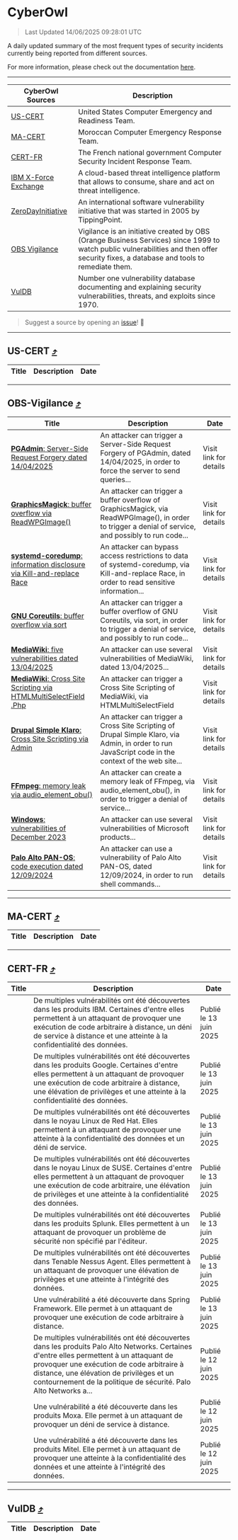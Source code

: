 
 <div id='top'></div>

# CyberOwl

 > Last Updated 14/06/2025 09:28:01 UTC
 
 A daily updated summary of the most frequent types of security incidents currently being reported from different sources.
 
 For more information, please check out the documentation [here](./docs/README.md).
 
 ---
 |CyberOwl Sources|Description|
 |---|---|
 |[US-CERT](#us-cert-arrow_heading_up)|United States Computer Emergency and Readiness Team.|
 |[MA-CERT](#ma-cert-arrow_heading_up)|Moroccan Computer Emergency Response Team.|
 |[CERT-FR](#cert-fr-arrow_heading_up)|The French national government Computer Security Incident Response Team.|
 |[IBM X-Force Exchange](#ibmcloud-arrow_heading_up)|A cloud-based threat intelligence platform that allows to consume, share and act on threat intelligence.|
 |[ZeroDayInitiative](#zerodayinitiative-arrow_heading_up)|An international software vulnerability initiative that was started in 2005 by TippingPoint.|
 |[OBS Vigilance](#obs-vigilance-arrow_heading_up)|Vigilance is an initiative created by OBS (Orange Business Services) since 1999 to watch public vulnerabilities and then offer security fixes, a database and tools to remediate them.|
 |[VulDB](#vuldb-arrow_heading_up)|Number one vulnerability database documenting and explaining security vulnerabilities, threats, and exploits since 1970.|
 
 > Suggest a source by opening an [issue](https://github.com/karimhabush/cyberowl/issues)! :raised_hands:
 ---

## US-CERT [:arrow_heading_up:](#cyberowl)

 |Title|Description|Date|
 |---|---|---|
 
 ---

## OBS-Vigilance [:arrow_heading_up:](#cyberowl)

 |Title|Description|Date|
 |---|---|---|
 |[<a href="https://vigilance.fr/vulnerability/PGAdmin-Server-Side-Request-Forgery-dated-14-04-2025-46868" class="noirorange"><b>PGAdmin</b>: Server-Side Request Forgery dated 14/04/2025</a>](https://vigilance.fr/vulnerability/PGAdmin-Server-Side-Request-Forgery-dated-14-04-2025-46868)|An attacker can trigger a Server-Side Request Forgery of PGAdmin, dated 14/04/2025, in order to force the server to send queries...|Visit link for details|
 |[<a href="https://vigilance.fr/vulnerability/GraphicsMagick-buffer-overflow-via-ReadWPGImage-46867" class="noirorange"><b>GraphicsMagick</b>: buffer overflow via ReadWPGImage()</a>](https://vigilance.fr/vulnerability/GraphicsMagick-buffer-overflow-via-ReadWPGImage-46867)|An attacker can trigger a buffer overflow of GraphicsMagick, via ReadWPGImage(), in order to trigger a denial of service, and possibly to run code...|Visit link for details|
 |[<a href="https://vigilance.fr/vulnerability/systemd-coredump-information-disclosure-via-Kill-and-replace-Race-47313" class="noirorange"><b>systemd-coredump</b>: information disclosure via Kill-and-replace Race</a>](https://vigilance.fr/vulnerability/systemd-coredump-information-disclosure-via-Kill-and-replace-Race-47313)|An attacker can bypass access restrictions to data of systemd-coredump, via Kill-and-replace Race, in order to read sensitive information...|Visit link for details|
 |[<a href="https://vigilance.fr/vulnerability/GNU-Coreutils-buffer-overflow-via-sort-47307" class="noirorange"><b>GNU Coreutils</b>: buffer overflow via sort</a>](https://vigilance.fr/vulnerability/GNU-Coreutils-buffer-overflow-via-sort-47307)|An attacker can trigger a buffer overflow of GNU Coreutils, via sort, in order to trigger a denial of service, and possibly to run code...|Visit link for details|
 |[<a href="https://vigilance.fr/vulnerability/MediaWiki-five-vulnerabilities-dated-13-04-2025-46865" class="noirorange"><b>MediaWiki</b>: five vulnerabilities dated 13/04/2025</a>](https://vigilance.fr/vulnerability/MediaWiki-five-vulnerabilities-dated-13-04-2025-46865)|An attacker can use several vulnerabilities of MediaWiki, dated 13/04/2025...|Visit link for details|
 |[<a href="https://vigilance.fr/vulnerability/MediaWiki-Cross-Site-Scripting-via-HTMLMultiSelectField-Php-46864" class="noirorange"><b>MediaWiki</b>: Cross Site Scripting via HTMLMultiSelectField<wbr>.Php</wbr></a>](https://vigilance.fr/vulnerability/MediaWiki-Cross-Site-Scripting-via-HTMLMultiSelectField-Php-46864)|An attacker can trigger a Cross Site Scripting of MediaWiki, via HTMLMultiSelectField|Visit link for details|
 |[<a href="https://vigilance.fr/vulnerability/Drupal-Simple-Klaro-Cross-Site-Scripting-via-Admin-47294" class="noirorange"><b>Drupal Simple Klaro</b>: Cross Site Scripting via Admin</a>](https://vigilance.fr/vulnerability/Drupal-Simple-Klaro-Cross-Site-Scripting-via-Admin-47294)|An attacker can trigger a Cross Site Scripting of Drupal Simple Klaro, via Admin, in order to run JavaScript code in the context of the web site...|Visit link for details|
 |[<a href="https://vigilance.fr/vulnerability/FFmpeg-memory-leak-via-audio-element-obu-47290" class="noirorange"><b>FFmpeg</b>: memory leak via audio_element_obu()</a>](https://vigilance.fr/vulnerability/FFmpeg-memory-leak-via-audio-element-obu-47290)|An attacker can create a memory leak of FFmpeg, via audio_element_obu(), in order to trigger a denial of service...|Visit link for details|
 |[<a href="https://vigilance.fr/vulnerability/Windows-vulnerabilities-of-December-2023-43068" class="noirorange"><b>Windows</b>: vulnerabilities of December 2023</a>](https://vigilance.fr/vulnerability/Windows-vulnerabilities-of-December-2023-43068)|An attacker can use several vulnerabilities of Microsoft products...|Visit link for details|
 |[<a href="https://vigilance.fr/vulnerability/Palo-Alto-PAN-OS-code-execution-dated-12-09-2024-45147" class="noirorange"><b>Palo Alto PAN-OS</b>: code execution dated 12/09/2024</a>](https://vigilance.fr/vulnerability/Palo-Alto-PAN-OS-code-execution-dated-12-09-2024-45147)|An attacker can use a vulnerability of Palo Alto PAN-OS, dated 12/09/2024, in order to run shell commands...|Visit link for details|
 
 ---

## MA-CERT [:arrow_heading_up:](#cyberowl)

 |Title|Description|Date|
 |---|---|---|
 
 ---

## CERT-FR [:arrow_heading_up:](#cyberowl)

 |Title|Description|Date|
 |---|---|---|
 |[](https://www.cert.ssi.gouv.fr/avis/CERTFR-2025-AVI-0512/)|De multiples vulnérabilités ont été découvertes dans les produits IBM. Certaines d'entre elles permettent à un attaquant de provoquer une exécution de code arbitraire à distance, un déni de service à distance et une atteinte à la confidentialité des données.|Publié le 13 juin 2025|
 |[](https://www.cert.ssi.gouv.fr/avis/CERTFR-2025-AVI-0511/)|De multiples vulnérabilités ont été découvertes dans les produits Google. Certaines d'entre elles permettent à un attaquant de provoquer une exécution de code arbitraire à distance, une élévation de privilèges et une atteinte à la confidentialité des données.|Publié le 13 juin 2025|
 |[](https://www.cert.ssi.gouv.fr/avis/CERTFR-2025-AVI-0510/)|De multiples vulnérabilités ont été découvertes dans le noyau Linux de Red Hat. Elles permettent à un attaquant de provoquer une atteinte à la confidentialité des données et un déni de service.|Publié le 13 juin 2025|
 |[](https://www.cert.ssi.gouv.fr/avis/CERTFR-2025-AVI-0509/)|De multiples vulnérabilités ont été découvertes dans le noyau Linux de SUSE. Certaines d'entre elles permettent à un attaquant de provoquer une exécution de code arbitraire, une élévation de privilèges et une atteinte à la confidentialité des données.|Publié le 13 juin 2025|
 |[](https://www.cert.ssi.gouv.fr/avis/CERTFR-2025-AVI-0508/)|De multiples vulnérabilités ont été découvertes dans les produits Splunk. Elles permettent à un attaquant de provoquer un problème de sécurité non spécifié par l'éditeur.|Publié le 13 juin 2025|
 |[](https://www.cert.ssi.gouv.fr/avis/CERTFR-2025-AVI-0507/)|De multiples vulnérabilités ont été découvertes dans Tenable Nessus Agent. Elles permettent à un attaquant de provoquer une élévation de privilèges et une atteinte à l'intégrité des données.|Publié le 13 juin 2025|
 |[](https://www.cert.ssi.gouv.fr/avis/CERTFR-2025-AVI-0506/)|Une vulnérabilité a été découverte dans Spring Framework. Elle permet à un attaquant de provoquer une exécution de code arbitraire à distance.|Publié le 13 juin 2025|
 |[](https://www.cert.ssi.gouv.fr/avis/CERTFR-2025-AVI-0505/)|De multiples vulnérabilités ont été découvertes dans les produits Palo Alto Networks. Certaines d'entre elles permettent à un attaquant de provoquer une exécution de code arbitraire à distance, une élévation de privilèges et un contournement de la politique de sécurité. Palo Alto Networks a...|Publié le 12 juin 2025|
 |[](https://www.cert.ssi.gouv.fr/avis/CERTFR-2025-AVI-0504/)|Une vulnérabilité a été découverte dans les produits Moxa. Elle permet à un attaquant de provoquer un déni de service à distance.|Publié le 12 juin 2025|
 |[](https://www.cert.ssi.gouv.fr/avis/CERTFR-2025-AVI-0503/)|Une vulnérabilité a été découverte dans les produits Mitel. Elle permet à un attaquant de provoquer une atteinte à la confidentialité des données et une atteinte à l'intégrité des données.|Publié le 12 juin 2025|
 
 ---

## VulDB [:arrow_heading_up:](#cyberowl)

 |Title|Description|Date|
 |---|---|---|
 